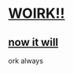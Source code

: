 # [WOIRK!!](https://github.com/Thrillberg/my-first-repository/milestone/1)

## [now it will ](https://github.com/Thrillberg/my-first-repository/issues/1)

ork always

